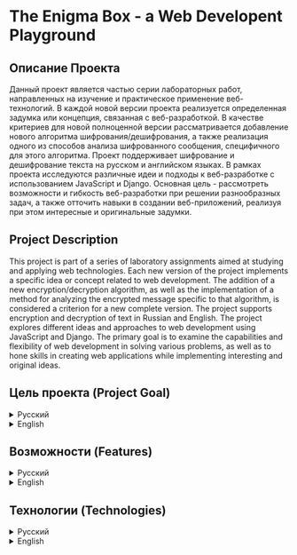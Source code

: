 # The Enigma Box - a Web Developent Playground

 ## Описание Проекта
Данный проект является частью серии лабораторных работ, направленных на изучение и практическое применение веб-технологий. В каждой новой версии проекта реализуется определенная задумка или концепция, связанная с веб-разработкой. В качестве критериев для новой полноценной версии рассматривается добавление нового алгоритма шифрования/дешифрования, а также реализация одного из способов анализа шифрованного сообщения, специфичного для этого алгоритма. Проект поддерживает шифрование и дешифрование текста на русском и английском языках. В рамках проекта исследуются различные идеи и подходы к веб-разработке с использованием JavaScript и Django. Основная цель - рассмотреть возможности и гибкость веб-разработки при решении разнообразных задач, а также отточить навыки в создании веб-приложений, реализуя при этом интересные и оригинальные задумки.

 ## Project Description
This project is part of a series of laboratory assignments aimed at studying and applying web technologies. Each new version of the project implements a specific idea or concept related to web development. The addition of a new encryption/decryption algorithm, as well as the implementation of a method for analyzing the encrypted message specific to that algorithm, is considered a criterion for a new complete version. The project supports encryption and decryption of text in Russian and English. The project explores different ideas and approaches to web development using JavaScript and Django. The primary goal is to examine the capabilities and flexibility of web development in solving various problems, as well as to hone skills in creating web applications while implementing interesting and original ideas.

## Цель проекта (Project Goal)
<details>
 <summary>Русский</summary>
 
 Основная цель данного проекта - изучение и практическое применение различных веб-технологий, а также оттачивание навыков веб-разработки. Проект служит в качестве "тестового полигона" для экспериментов с JavaScript, Django и другими инструментами веб-разработки.
 
</details>
<details>
 <summary>English</summary>
 
 The primary goal of this project is to study and apply various web technologies, as well as to hone web development skills. The project serves as a "testing ground" for experiments with JavaScript, Django, and other web development tools.
 
</details>

## Возможности (Features)
<details>
 <summary>Русский</summary>
 
 * **Шифруйте и дешифруйте текст**: Защитите свои данные с помощью простого и удобного интерфейса, вводя текст вручную или загружая его из файлов.
 
 * **Возможность добавления новых алгоритмов:** Проект разработан с учетом возможности добавления новых алгоритмов шифрования и дешифрования в будущем.

</details>
<details>
 <summary>English</summary>
 
 * **Encrypt and decrypt text: Protect your data with a simple and user-friendly interface by entering text manually or loading it from files.**
 
 * **Possibility to add new algorithms:** The project is designed to allow the addition of new encryption and decryption algorithms in the future.

</details>

## Технологии (Technologies)
<details>
 <summary>Русский</summary>
 
 * **Django:** Используется для создания backend'а, обработки API-запросов, реализации логики шифрования/дешифрования и взаимодействия с базой данных (в будущем).
   
 * **JavaScript:** Используется для создания интерактивного пользовательского интерфейса (frontend), обеспечения динамической загрузки контента и асинхронного взаимодействия с backend'ом через API.
   
</details>
<details>
 <summary>English</summary>
 
 * **Django:** Used to create the backend, process API requests, implement encryption/decryption logic, and interact with the database (in the future).
   
 * **JavaScript:** Used to create an interactive user interface (frontend), provide dynamic content loading, and asynchronously interact with the backend via the API.
   
</details>
